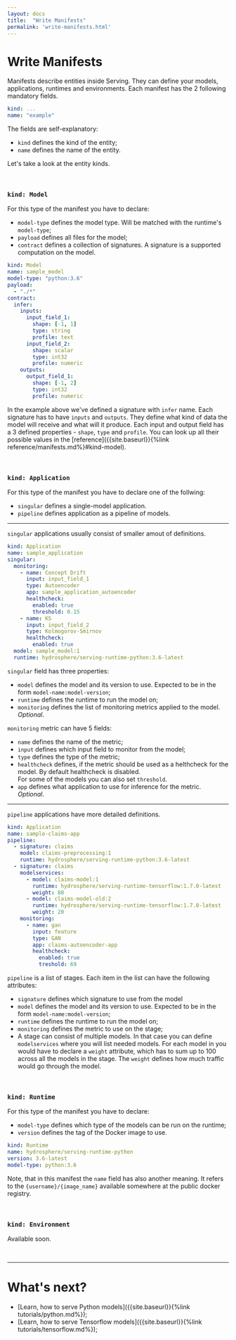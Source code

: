 ```yaml
---
layout: docs
title:  "Write Manifests"
permalink: 'write-manifests.html'
---
```


# Write Manifests

Manifests describe entities inside Serving. They can define your models, applications, runtimes and environments. Each manifest has the 2 following mandatory fields. 

```yaml
kind: ...
name: "example"
```

The fields are self-explanatory: 

- `kind` defines the kind of the entity;
- `name` defines the name of the entity.

Let's take a look at the entity kinds. 

<br> 

### `kind: Model`

For this type of the manifest you have to declare:

- `model-type` defines the model type. Will be matched with the runtime's `model-type`;
- `payload` defines all files for the model;
- `contract` defines a collection of signatures. A signature is a supported computation on the model.

```yaml
kind: Model
name: sample_model
model-type: "python:3.6"
payload: 
  - "./*"
contract:
  infer:
    inputs:
      input_field_1:
        shape: [-1, 1]
        type: string
        profile: text
      input_field_2:
        shape: scalar
        type: int32
        profile: numeric
    outputs: 
      output_field_1:
        shape: [-1, 2]
        type: int32 
        profile: numeric
```

In the example above we've defined a signature with `infer` name. Each signature has to have `inputs` and `outputs`. They define what kind of data the model will receive and what will it produce. Each input and output field has a 3 defined properties - `shape`, `type` and `profile`. You can look up all their possible values in the [reference]({{site.baseurl}}{%link reference/manifests.md%}#kind-model). 

<br>

### `kind: Application`

For this type of the manifest you have to declare one of the follwing:

- `singular` defines a single-model application. 
- `pipeline` defines application as a pipeline of models.  

<hr>

`singular` applications usually consist of smaller amout of definitions. 

```yaml
kind: Application
name: sample_application
singular:
  monitoring:
    - name: Concept Drift
      input: input_field_1
      type: Autoencoder
      app: sample_application_autoencoder
      healthcheck:
        enabled: true
        threshold: 0.15
    - name: KS
      input: input_field_2
      type: Kolmogorov-Smirnov
      healthcheck:
        enabled: true
  model: sample_model:1
  runtime: hydrosphere/serving-runtime-python:3.6-latest
```

`singular` field has three properties:
- `model` defines the model and its version to use. Expected to be in the form `model-name:model-version`;
- `runtime` defines the runtime to run the model on;
- `monitoring` defines the list of monitoring metrics applied to the model. _Optional_.

`monitoring` metric can have 5 fields: 
- `name` defines the name of the metric;
- `input` defines which input field to monitor from the model;
- `type` defines the type of the metric;
- `healthcheck` defines, if the metric should be used as a helthcheck for the model. By default healthcheck is disabled.<br>For some of the models you can also set `threshold`. 
- `app` defines what application to use for inference for the metric. _Optional_.

<hr>

`pipeline` applications have more detailed definitions.

```yaml
kind: Application
name: sample-claims-app
pipeline:
  - signature: claims
    model: claims-preprocessing:1
    runtime: hydrosphere/serving-runtime-python:3.6-latest
  - signature: claims
    modelservices:
      - model: claims-model:1
        runtime: hydrosphere/serving-runtime-tensorflow:1.7.0-latest
        weight: 80
      - model: claims-model-old:2
        runtime: hydrosphere/serving-runtime-tensorflow:1.7.0-latest
        weight: 20
    monitoring:
      - name: gan
        input: feature
        type: GAN
        app: claims-autoencoder-app
        healthcheck:
          enabled: true
          treshold: 69
```

`pipeline` is a list of stages. Each item in the list can have the following attributes:
- `signature` defines which signature to use from the model
- `model` defines the model and its version to use. Expected to be in the form `model-name:model-version`;
- `runtime` defines the runtime to run the model on;
- `monitoring` defines the metric to use on the stage;
- A stage can consist of multiple models. In that case you can define `modelservices` where you will list needed models. For each model in you would have to declare a `weight` attribute, which has to sum up to 100 across all the models in the stage. The `weight` defines how much traffic would go through the model.

<br>

### `kind: Runtime`

For this type of the manifest you have to declare:

- `model-type` defines which type of the models can be run on the runtime;
- `version` defines the tag of the Docker image to use.

```yaml
kind: Runtime
name: hydrosphere/serving-runtime-python
version: 3.6-latest
model-type: python:3.6
```

Note, that in this manifest the `name` field has also another meaning. It refers to the `{username}/{image_name}` available somewhere at the public docker registry. 

<br>

### `kind: Environment`

Available soon. 

<br>
<hr>

# What's next? 

- [Learn, how to serve Python models]({{site.baseurl}}{%link tutorials/python.md%});
- [Learn, how to serve Tensorflow models]({{site.baseurl}}{%link tutorials/tensorflow.md%});


